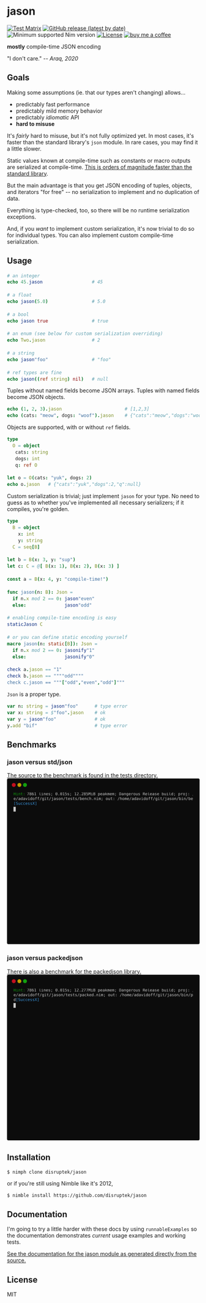 # jason

[![Test Matrix](https://github.com/disruptek/jason/workflows/CI/badge.svg)](https://github.com/disruptek/jason/actions?query=workflow%3ACI)
[![GitHub release (latest by date)](https://img.shields.io/github/v/release/disruptek/jason?style=flat)](https://github.com/disruptek/jason/releases/latest)
![Minimum supported Nim version](https://img.shields.io/badge/nim-1.4.0%2B-informational?style=flat&logo=nim)
[![License](https://img.shields.io/github/license/disruptek/jason?style=flat)](#license)
[![buy me a coffee](https://img.shields.io/badge/donate-buy%20me%20a%20coffee-orange.svg)](https://www.buymeacoffee.com/disruptek)

**mostly** compile-time JSON encoding

"I don't care." -- _Araq, 2020_

## Goals

Making some assumptions (ie. that our types aren't changing) allows...

- predictably fast performance
- predictably mild memory behavior
- predictably _idiomatic_ API
- **hard to misuse**

It's _fairly_ hard to misuse, but it's not fully optimized yet. In most cases,
it's faster than the standard library's `json` module. In rare cases, you may
find it a little slower.

Static values known at compile-time such as constants or macro outputs are
serialized at compile-time. [This is orders of magnitude faster than the
standard library](https://github.com/disruptek/jason#benchmarks).

But the main advantage is that you get JSON encoding of tuples, objects, and
iterators "for free" -- no serialization to implement and no duplication of
data.

Everything is type-checked, too, so there will be no runtime serialization
exceptions.

And, if you _want_ to implement custom serialization, it's now trivial to do so
for individual types. You can also implement custom compile-time serialization.

## Usage

```nim
# an integer
echo 45.jason                  # 45

# a float
echo jason(5.0)                # 5.0

# a bool
echo jason true                # true

# an enum (see below for custom serialization overriding)
echo Two.jason                 # 2

# a string
echo jason"foo"                # "foo"

# ref types are fine
echo jason((ref string) nil)   # null
```

Tuples without named fields become JSON arrays.  Tuples with named fields
become JSON objects.

```nim
echo (1, 2, 3).jason                       # [1,2,3]
echo (cats: "meow", dogs: "woof").jason    # {"cats":"meow","dogs":"woof"}
```

Objects are supported, with or without `ref` fields.

```nim
type
  O = object
   cats: string
   dogs: int
   q: ref O

let o = O(cats: "yuk", dogs: 2)
echo o.jason   # {"cats":"yuk","dogs":2,"q":null}
```

Custom serialization is trivial; just implement `jason` for your type.  No
need to guess as to whether you've implemented all necessary serializers;
if it compiles, you're golden.

```nim
type
  B = object
    x: int
    y: string
  C = seq[B]

let b = B(x: 3, y: "sup")
let c: C = @[ B(x: 1), B(x: 2), B(x: 3) ]

const a = B(x: 4, y: "compile-time!")

func jason(n: B): Json =
  if n.x mod 2 == 0: jason"even"
  else:              jason"odd"

# enabling compile-time encoding is easy
staticJason C

# or you can define static encoding yourself
macro jason(n: static[B]): Json =
  if n.x mod 2 == 0: jasonify"1"
  else:              jasonify"0"

check a.jason == "1"
check b.jason == """"odd""""
check c.jason == """["odd","even","odd"]"""
```

`Json` is a proper type.

```nim
var n: string = jason"foo"      # type error
var x: string = $"foo".jason    # ok
var y = jason"foo"              # ok
y.add "bif"                     # type error
```

## Benchmarks

### jason versus std/json
[The source to the benchmark is found in the tests directory.](https://github.com/disruptek/jason/blob/master/tests/bench.nim)
![bench](docs/bench.svg "bench")

### jason versus packedjson
[There is also a benchmark for the packedjson library.](https://github.com/disruptek/jason/blob/master/tests/packed.nim)
![packedjson](docs/packed.svg "packedjson")

## Installation

```
$ nimph clone disruptek/jason
```
or if you're still using Nimble like it's 2012,
```
$ nimble install https://github.com/disruptek/jason
```

## Documentation

I'm going to try a little harder with these docs by using `runnableExamples`
so the documentation demonstrates _current_ usage examples and working tests.

[See the documentation for the jason module as generated directly from the
source.](https://disruptek.github.io/jason/jason.html)

## License
MIT
